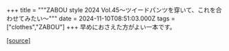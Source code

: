 +++
title = """ZABOU style 2024 Vol.45～ツイードパンツを穿いて、これを合わせてみたい～"""
date = 2024-11-10T08:51:03.000Z
tags = ["clothes","ZABOU"]
+++
早めにおさえた方がよい一本です。

[[source]](https://zabou.org/2024/11/10/312079/)

